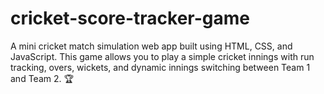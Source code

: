 # cricket-score-tracker-game
A mini cricket match simulation web app built using HTML, CSS, and JavaScript. This game allows you to play a simple cricket innings with run tracking, overs, wickets, and dynamic innings switching between Team 1 and Team 2. 🏆
